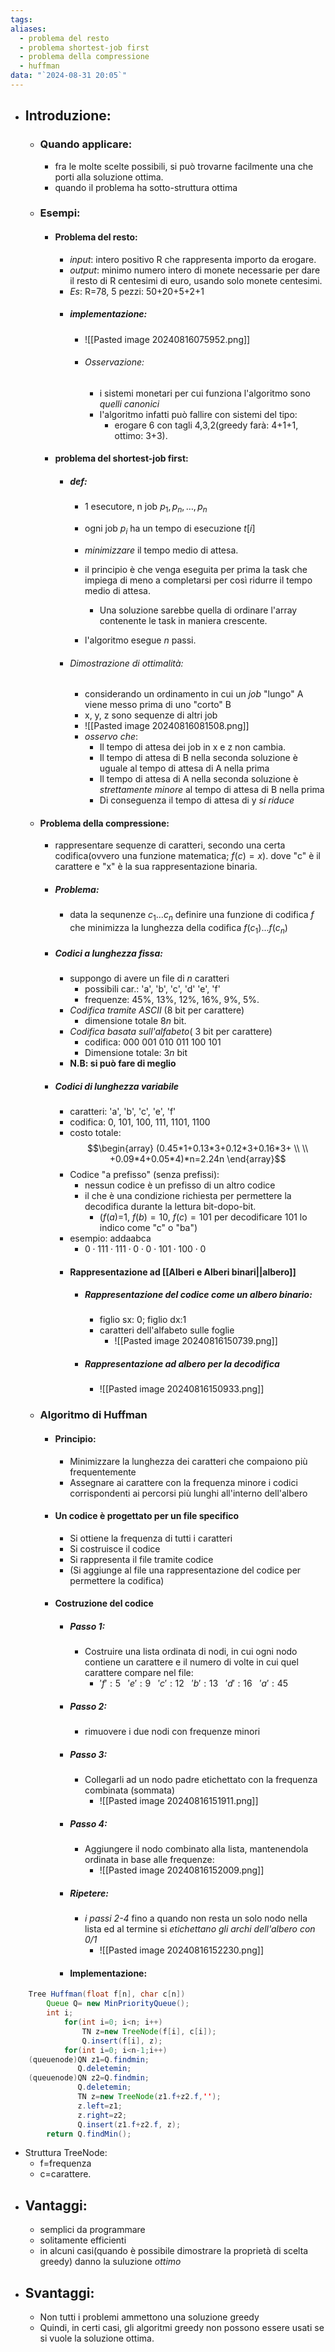```yaml
---
tags: 
aliases:
  - problema del resto
  - problema shortest-job first
  - problema della compressione
  - huffman
data: "`2024-08-31 20:05`"
---
```

- ## Introduzione:
	- ### Quando applicare:
		- fra le molte scelte possibili, si può trovarne facilmente una che porti alla soluzione ottima.
		- quando il problema ha sotto-struttura ottima
	- ### Esempi: 
		- #### Problema del resto:
			- _input_: intero positivo R che rappresenta importo da erogare.
			- _output_: minimo numero intero di monete necessarie per dare il resto di R centesimi di euro, usando solo monete centesimi.
			- _Es_: R=78,  5 pezzi: 50+20+5+2+1
			- ##### implementazione:
				- ![[Pasted image 20240816075952.png]]
				- ###### Osservazione:
					- i sistemi monetari per cui funziona l'algoritmo sono _quelli canonici_
					- l'algoritmo infatti può fallire con sistemi del tipo:
						- erogare 6 con tagli 4,3,2(greedy farà: 4+1+1, ottimo: 3+3).
		- #### problema del shortest-job first:
			- ##### def:
				- 1 esecutore, n job $p_{1}, p_{n}, \dots, p_{n}$ 
				- ogni job $p_{i}$ ha un tempo di esecuzione $t[i]$
				- _minimizzare_ il tempo medio di attesa.
				- il principio è che venga eseguita per prima la task che impiega di meno a completarsi per così ridurre il tempo medio di attesa.
					- Una soluzione sarebbe quella di ordinare l'array contenente le task in maniera crescente.
					  
				- l'algoritmo esegue $n$ passi.
			- ###### Dimostrazione di ottimalità:
				- considerando un ordinamento in cui un _job_ "lungo" A viene messo prima di uno "corto" B
				- x, y, z sono sequenze di altri job
				- ![[Pasted image 20240816081508.png]]
				- _osservo che_:
					- Il tempo di attesa dei job in x e z non cambia.
					- Il tempo di attesa di B nella seconda soluzione è uguale al tempo di attesa di A nella prima 
					- Il tempo di attesa di A nella seconda soluzione è _strettamente minore_ al tempo di attesa di B nella prima
					- Di conseguenza il tempo di attesa di y _si riduce_
	- #### Problema della compressione:
		- rappresentare sequenze di caratteri, secondo una certa codifica(ovvero una funzione matematica; $f(c)=x$). dove "c" è il carattere e "x" è la sua rappresentazione binaria.
		- ##### Problema: 
			- data la sequnenze $c_1...c_{n}$ definire una funzione di codifica $f$ che minimizza la lunghezza della codifica $f(c_1)...f(c_{n})$ 
		- ##### Codici a lunghezza fissa:
			- suppongo di avere un file di $n$ caratteri
				- possibili car.: 'a', 'b',    'c',     'd'   'e',   'f'
				- frequenze: 45%, 13%, 12%, 16%, 9%, 5%. 
			- _Codifica tramite ASCII_ (8 bit per carattere)
				- dimensione totale $8n$ bit.
			- _Codifica basata sull'alfabeto_( 3 bit per carattere)
				- codifica: 000   001   010   011   100   101
				- Dimensione totale: $3n$ bit
			- __N.B: si può fare di meglio__ 
		- ##### Codici di lunghezza variabile 
			- caratteri: 'a',   'b',     'c',     'e',     'f'
			- codifica:  0,   101,   100,   111,   1101,   1100
			- costo totale: $$\begin{array} (0.45*1+0.13*3+0.12*3+0.16*3+ \\ \\ +0.09*4+0.05*4)*n=2.24n \end{array}$$
			- Codice "a prefisso" (senza prefissi):
				- nessun codice è un prefisso di un altro codice 
				- il che è una condizione richiesta per permettere la decodifica durante la lettura bit-dopo-bit.
					- ($f(a)$=1,  $f(b)=10$,  $f(c)=101$ per decodificare 101 lo indico come "c" o "ba")
			- esempio: addaabca
				- $0 \cdot 111 \cdot 111 \cdot 0 \cdot 0\cdot 101\cdot 100\cdot {0}$ 
			- #### Rappresentazione ad [[Alberi e Alberi binari||albero]]
				- ##### Rappresentazione del codice come un albero binario:
					- figlio sx: 0; figlio dx:1
					- caratteri dell'alfabeto sulle foglie
						- ![[Pasted image 20240816150739.png]] 
				- ##### Rappresentazione ad albero per la decodifica 
					- ![[Pasted image 20240816150933.png]]
	- ### Algoritmo di Huffman
		- #### Principio: 
			- Minimizzare la lunghezza dei caratteri che compaiono più frequentemente
			- Assegnare ai carattere con la frequenza minore i codici corrispondenti ai percorsi più lunghi all'interno dell'albero
		- #### Un codice è progettato per un file specifico
			- Si ottiene la frequenza di tutti i caratteri
			- Si costruisce il codice
			- Si rappresenta il file tramite codice 
			- (Si aggiunge al file una rappresentazione del codice per permettere la codifica)
		- #### Costruzione del codice
			- ##### Passo 1: 
				- Costruire una lista ordinata di nodi, in cui ogni nodo contiene un carattere e il numero di volte in cui quel carattere compare nel file:
					- $'f':5\ \ \  'e':9\ \ \  'c':12\ \ \  'b':13\ \ \  'd':16\ \ \  'a':45$
			- ##### Passo 2:
				- rimuovere i due nodi con frequenze minori
			- ##### Passo 3:
				- Collegarli ad un nodo padre etichettato con la frequenza combinata (sommata)
					- ![[Pasted image 20240816151911.png]]
			- ##### Passo 4:
				- Aggiungere il nodo combinato alla lista, mantenendola ordinata in base alle frequenze:
					- ![[Pasted image 20240816152009.png]]
			- ##### Ripetere:
				- _i passi 2-4_ fino a quando non resta un solo nodo nella lista ed al termine si _etichettano gli archi dell'albero con 0/1_
					- ![[Pasted image 20240816152230.png]]
			- #### Implementazione:
```java
	Tree Huffman(float f[n], char c[n])
		Queue Q= new MinPriorityQueue();
		int i;
			for(int i=0; i<n; i++)
				TN z=new TreeNode(f[i], c[i]);
				Q.insert(f[i], z);
			for(int i=0; i<n-1;i++)
	(queuenode)QN z1=Q.findmin;
			   Q.deletemin;
	(queuenode)QN z2=Q.findmin;
			   Q.deletemin;
			   TN z=new TreeNode(z1.f+z2.f,'');
			   z.left=z1;
			   z.right=z2;
			   Q.insert(z1.f+z2.f, z);
		return Q.findMin();					  
```
- Struttura TreeNode:
	- f=frequenza
	- c=carattere.
- ## Vantaggi:
	- semplici da programmare 
	- solitamente efficienti
	- in alcuni casi(quando è possibile dimostrare la proprietà di scelta greedy) danno la suluzione _ottimo_
- ## Svantaggi:
	- Non tutti i problemi ammettono una soluzione greedy
	- Quindi, in certi casi, gli algoritmi greedy non possono essere usati se si vuole la soluzione ottima.